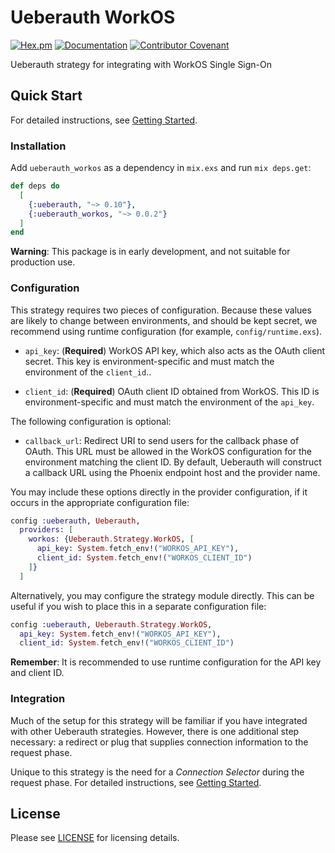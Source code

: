 # Ueberauth WorkOS

[![Hex.pm](https://img.shields.io/hexpm/v/ueberauth_workos)](https://hex.pm/packages/ueberauth_workos)
[![Documentation](https://img.shields.io/badge/hex-docs-blue)](https://hexdocs.pm/ueberauth_workos)
[![Contributor Covenant](https://img.shields.io/badge/Contributor%20Covenant-2.1-4baaaa.svg)](CODE_OF_CONDUCT.md)

Ueberauth strategy for integrating with WorkOS Single Sign-On

## Quick Start

For detailed instructions, see [Getting Started](guides/getting-started.md).

### Installation

Add `ueberauth_workos` as a dependency in `mix.exs` and run `mix deps.get`:

```elixir
def deps do
  [
    {:ueberauth, "~> 0.10"},
    {:ueberauth_workos, "~> 0.0.2"}
  ]
end
```

**Warning**: This package is in early development, and not suitable for production use.

### Configuration

This strategy requires two pieces of configuration.
Because these values are likely to change between environments, and should be kept secret, we recommend using runtime configuration (for example, `config/runtime.exs`).

* `api_key`: (**Required**) WorkOS API key, which also acts as the OAuth client secret. This key
  is environment-specific and must match the environment of the `client_id`..

* `client_id`: (**Required**) OAuth client ID obtained from WorkOS. This ID is environment-specific
  and must match the environment of the `api_key`.

The following configuration is optional:

* `callback_url`: Redirect URI to send users for the callback phase of OAuth. This URL must be
  allowed in the WorkOS configuration for the environment matching the client ID. By default,
  Ueberauth will construct a callback URL using the Phoenix endpoint host and the provider name.

You may include these options directly in the provider configuration, if it occurs in the appropriate configuration file:

```elixir
config :ueberauth, Ueberauth,
  providers: [
    workos: {Ueberauth.Strategy.WorkOS, [
      api_key: System.fetch_env!("WORKOS_API_KEY"),
      client_id: System.fetch_env!("WORKOS_CLIENT_ID")
    ]}
  ]
```

Alternatively, you may configure the strategy module directly.
This can be useful if you wish to place this in a separate configuration file:

```elixir
config :ueberauth, Ueberauth.Strategy.WorkOS,
  api_key: System.fetch_env!("WORKOS_API_KEY"),
  client_id: System.fetch_env!("WORKOS_CLIENT_ID")
```

**Remember**: It is recommended to use runtime configuration for the API key and client ID.

### Integration

Much of the setup for this strategy will be familiar if you have integrated with other Ueberauth strategies.
However, there is one additional step necessary: a redirect or plug that supplies connection information to the request phase.

Unique to this strategy is the need for a _Connection Selector_ during the request phase.
For detailed instructions, see [Getting Started](guides/getting-started.md).

## License

Please see [LICENSE](LICENSE) for licensing details.

